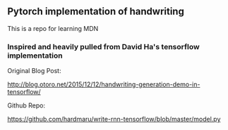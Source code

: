 ## Pytorch implementation of handwriting

This is a repo for learning MDN 

### Inspired and heavily pulled from David Ha's tensorflow implementation
Original Blog Post: 

http://blog.otoro.net/2015/12/12/handwriting-generation-demo-in-tensorflow/

Github Repo: 

https://github.com/hardmaru/write-rnn-tensorflow/blob/master/model.py




